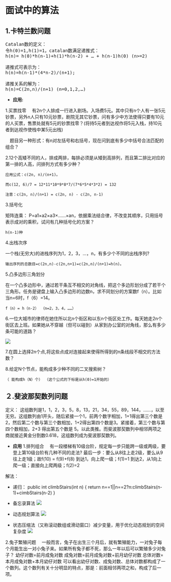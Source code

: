 # 面试中的算法 #

## 1.卡特兰数问题 ##
<pre>
Catalan数的定义：
令h(0)=1,h(1)=1，catalan数满足递推式：
h(n)= h(0)*h(n-1)+h(1)*h(n-2) + … + h(n-1)h(0) (n>=2)

递推式可表示为：
h(n)=h(n-1)*(4*n-2)/(n+1);

递推关系的解为：
h(n)=C(2n,n)/(n+1) (n=0,1,2,…)
</pre>

- **应用:**

1.买票找零
　有2n个人排成一行进入剧场。入场费5元。其中只有n个人有一张5元钞票，另外n人只有10元钞票，剧院无其它钞票，问有多少中方法使得只要有10元的人买票，售票处就有5元的钞票找零？(将持5元者到达视作将5元入栈，持10元者到达视作使栈中某5元出栈)

　题目另一种形式：有n对左括号和右括号，现在问到底有多少中括号合法匹配的组合？


2.12个高矮不同的人，排成两排，每排必须是从矮到高排列，而且第二排比对应的第一排的人高，问排列方式有多少种？

	应用公式：c(2n, n)/(n+1)。
	
	而c(12, 6)/7 = 12*11*10*9*8*7/(7*6*5*4*3*2) = 132
	
	注意：c(2n, n)/(n+1) = c(2n, n) - c(2n, n-1)


3.括号化

矩阵连乘： P=a1×a2×a3×……×an，依据乘法结合律，不改变其顺序，只用括号表示成对的乘积，试问有几种括号化的方案？
				
	h(n-1)种

4.出栈次序

一个栈(无穷大)的进栈序列为1，2，3，…，n，有多少个不同的出栈序列?

	输出序列的总数目=c(2n,n)-c(2n,n+1)=c(2n,n)/(n+1)=h(n)。


5.凸多边形三角划分

在一个凸多边形中，通过若干条互不相交的对角线，把这个多边形划分成了若干个三角形。任务是键盘上输入凸多边形的边数n，求不同划分的方案数f（n）。比如当n=6时，f（6）=14。

	f（n）= h（n-2） （n=2，3，4，……）


6.一位大城市的律师在她住所以北n个街区和以东n个街区处工作。每天她走2n个街区去上班。如果她从不穿越（但可以碰到）从家到办公室的对角线，那么有多少条可能的道路？

![](https://i.imgur.com/jyHb07W.png)

7.在圆上选择2n个点,将这些点成对连接起来使得所得到的n条线段不相交的方法数？

8.给定N个节点，能构成多少种不同的二叉搜索树？

	（ 能构成h（N）个） （这个公式的下标是从h(0)=1开始的）

## ２.斐波那契数列问题 ##
定义：
这组数列是1，1，2，3，5，8，13，21，34，55，89，144，……，以至无穷。这组数列由1开头，随后紧接一个1，前两个数字相加，1+1得出第三个数是2，然后第二个数与第三个数相加，1+2得出第四个数是3。紧接着，第三个数与第四个数相加，2+3 得出第五个数是 5。以此类推。而斐波那契数列中相邻两项之商就接近黄金分割数0.618，这组数列成为斐波那契数列。

- **应用**
1.排列组合
　有一段楼梯有10级台阶，规定每一步只能跨一级或两级，要登上第10级台阶有几种不同的走法?
最后一步：要么从8往上走2级，要么从9往上走1级；故f(10) = f(9)+f(8) 
到达1，向上爬一级；f(1)=1 
到达2，从1向上爬一级；直接向上爬两级；f(2)=2

解法：



- 递归：
public int climbStairs(int n) { 
return n==1||n==2?n:climbStairs(n-1)+cimbStairs(n-2) 
}


- 备忘录算法
![](https://i.imgur.com/zkmjEjH.png)


- 动态规划算法
![](https://i.imgur.com/4QtlVUv.png)


- 状态压缩法（又称滚动数组或滑动窗口）减少变量，用于优化动态规划的空间复杂度
![](https://i.imgur.com/hJ0x6Wr.png)


2.兔子繁殖问题
　一般而言，兔子在出生三个月后，就有繁殖能力，一对兔子每个月能生出一对小兔子来。如果所有兔子都不死，那么一年以后可以繁殖多少对兔子？
		幼仔对数=前月成兔对数
		成兔对数=前月成兔对数+前月幼仔对数
		总体对数=本月成兔对数+本月幼仔对数
		可以看出幼仔对数、成兔对数、总体对数都构成了一个数列。这个数列有关十分明显的特点，那是：前面相邻两项之和，构成了后一项。
